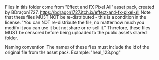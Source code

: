 Files in this folder come from "Effect and FX Pixel All" asset pack, created by BDragon1727.
https://bdragon1727.itch.io/effect-and-fx-pixel-all
Note that these files MUST NOT be re-distributed - this is a condition in the license.
"You can NOT re-distribute the file, no matter how much you modify it you can use it but not share or re-sell it."
Therefore, these files MUST be censored before being uploaded to the public assets shared folder.

Naming convention.
The names of these files must include the id of the original file from the asset pack.
Example: "heal_123.png"
